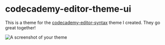 # codecademy-editor-theme-ui

This is a theme for the [codecademy-editor-syntax](https://atom.io/themes/codecademy-editor-syntax) theme I created. They go great together!

![A screenshot of your theme](https://cloud.githubusercontent.com/assets/378023/8842525/4215f26c-3136-11e5-9d94-d2c078a05d24.png)
